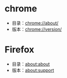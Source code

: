 # chrome

-   目录：<chrome://about/>
-   版本：<chrome://version/>

# Firefox

-   目录：<a href="about:about">about:about</a>
-   版本：<a href="about:support">about:support</a>
